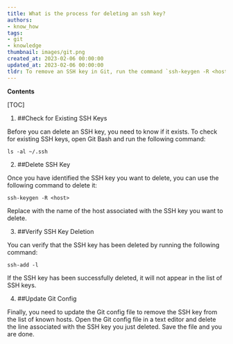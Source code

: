 ```yaml
---
title: What is the process for deleting an ssh key?
authors:
- know_how
tags:
- git
- knowledge
thumbnail: images/git.png
created_at: 2023-02-06 00:00:00
updated_at: 2023-02-06 00:00:00
tldr: To remove an SSH key in Git, run the command `ssh-keygen -R <host>`.
---
```


**Contents**

[TOC]

1. ##Check for Existing SSH Keys

Before you can delete an SSH key, you need to know if it exists. To check for existing SSH keys, open Git Bash and run the following command:

```
ls -al ~/.ssh
```

2. ##Delete SSH Key

Once you have identified the SSH key you want to delete, you can use the following command to delete it:

```
ssh-keygen -R <host>
```

Replace <host> with the name of the host associated with the SSH key you want to delete.

3. ##Verify SSH Key Deletion

You can verify that the SSH key has been deleted by running the following command:

```
ssh-add -l
```

If the SSH key has been successfully deleted, it will not appear in the list of SSH keys.

4. ##Update Git Config

Finally, you need to update the Git config file to remove the SSH key from the list of known hosts. Open the Git config file in a text editor and delete the line associated with the SSH key you just deleted. Save the file and you are done.
